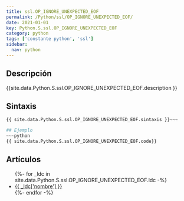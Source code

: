 ```yaml
---
title: ssl.OP_IGNORE_UNEXPECTED_EOF
permalink: /Python/ssl/OP_IGNORE_UNEXPECTED_EOF/
date: 2021-01-01
key: Python.S.ssl.OP_IGNORE_UNEXPECTED_EOF
category: python
tags: ['constante python', 'ssl']
sidebar: 
  nav: python
---
```


## Descripción
{{site.data.Python.S.ssl.OP_IGNORE_UNEXPECTED_EOF.description }}

## Sintaxis
~~~python
{{ site.data.Python.S.ssl.OP_IGNORE_UNEXPECTED_EOF.sintaxis }}~~~

## Ejemplo
~~~python
{{ site.data.Python.S.ssl.OP_IGNORE_UNEXPECTED_EOF.code}}
~~~

## Artículos
<ul>
{%- for _ldc in site.data.Python.S.ssl.OP_IGNORE_UNEXPECTED_EOF.ldc -%}
   <li>
       <a href="{{_ldc['url'] }}">{{ _ldc['nombre'] }}</a>
   </li>
{%- endfor -%}
</ul>
